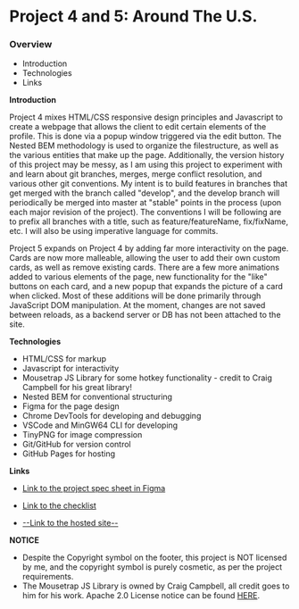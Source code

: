 # Project 4 and 5: Around The U.S.

### Overview

* Introduction
* Technologies
* Links

**Introduction**

Project 4 mixes HTML/CSS responsive design principles and Javascript to create a webpage that allows the client to edit certain elements of the profile. This is done via a popup window triggered via the edit button.
The Nested BEM methodology is used to organize the filestructure, as well as the various entities that make up the page. 
Additionally, the version history of this project may be messy, as I am using this project to experiment with and learn about git branches, merges, merge conflict resolution, and various other git conventions. My intent is to build features in branches that get merged with the branch called "develop", and the develop branch will periodically be merged into master at "stable" points in the process (upon each major revision of the project). The conventions I will be following are to prefix all branches with a title, such as feature/featureName, fix/fixName, etc. I will also be using imperative language for commits. 

Project 5 expands on Project 4 by adding far more interactivity on the page. Cards are now more malleable, allowing the user to add their own custom cards, as well as remove existing cards. There are a few more animations added to various elements of the page, new functionality for the "like" buttons on each card, and a new popup that expands the picture of a card when clicked. Most of these additions will be done primarily through JavaScript DOM manipulation. At the moment, changes are not saved between reloads, as a backend server or DB has not been attached to the site. 

**Technologies**

* HTML/CSS for markup
* Javascript for interactivity
* Mousetrap JS Library for some hotkey functionality - credit to Craig Campbell for his great library!
* Nested BEM for conventional structuring
* Figma for the page design
* Chrome DevTools for developing and debugging
* VSCode and MinGW64 CLI for developing
* TinyPNG for image compression
* Git/GitHub for version control
* GitHub Pages for hosting

**Links**

* [Link to the project spec sheet in Figma](https://www.figma.com/file/mUgu8OSHWE0M6p6vfwmdu9/Sprint-4-Around-The-U.S.-desktop-mobile?node-id=0%3A1)

* [Link to the checklist](https://code.s3.yandex.net/web-developer/checklists/checklist-4-en/index.html)

* [--Link to the hosted site--](https://israphial.github.io/web_project_4/index.html?)

**NOTICE** 

* Despite the Copyright symbol on the footer, this project is NOT licensed by me, and the copyright symbol is purely cosmetic, as per the project requirements. 
* The Mousetrap JS Library is owned by Craig Campbell, all credit goes to him for his work. Apache 2.0 License notice can be found [HERE](https://github.com/ccampbell/mousetrap/blob/master/LICENSE).
